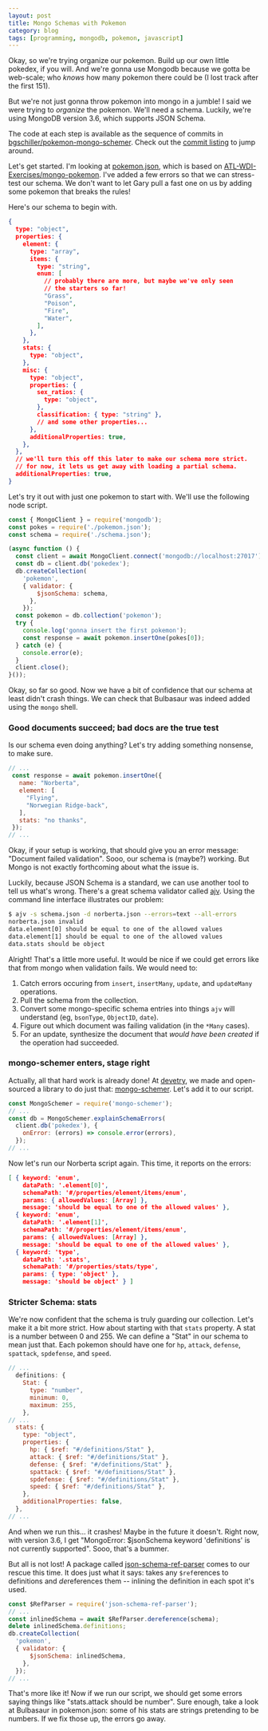 ```yaml
---
layout: post
title: Mongo Schemas with Pokemon
category: blog
tags: [programming, mongodb, pokemon, javascript]
---
```


Okay, so we're trying organize our pokemon. Build up our own little pokedex, if you will. And we're gonna use Mongodb because we gotta be web-scale; who *knows* how many pokemon there could be (I lost track after the first 151).

But we're not just gonna throw pokemon into mongo in a jumble! I said we were trying to *organize* the pokemon. We'll need a schema. Luckily, we're using MongoDB version 3.6, which supports JSON Schema.

The code at each step is available as the sequence of commits in [bgschiller/pokemon-mongo-schemer](https://github.com/bgschiller/pokemon-mongo-schemer). Check out the [commit listing](https://github.com/bgschiller/pokemon-mongo-schemer/commits/master) to jump around.

Let's get started. I'm looking at [pokemon.json](https://raw.githubusercontent.com/bgschiller/pokemon-mongo-schemer/master/pokemon.json), which is based on [ATL-WDI-Exercises/mongo-pokemon](https://github.com/ATL-WDI-Exercises/mongo-pokemon). I've added a few errors so that we can stress-test our schema. We don't want to let Gary pull a fast one on us by adding some pokemon that breaks the rules!

Here's our schema to begin with.

```json
{
  type: "object",
  properties: {
    element: {
      type: "array",
      items: {
        type: "string",
        enum: [
          // probably there are more, but maybe we've only seen
          // the starters so far!
          "Grass",
          "Poison",
          "Fire",
          "Water",
        ],
      },
    },
    stats: {
      type: "object",
    },
    misc: {
      type: "object",
      properties: {
        sex_ratios: {
          type: "object",
        },
        classification: { type: "string" },
        // and some other properties...
      },
      additionalProperties: true,
    },
  },
  // we'll turn this off this later to make our schema more strict.
  // for now, it lets us get away with loading a partial schema.
  additionalProperties: true,
}
```
Let's try it out with just one pokemon to start with. We'll use the following node script.

```javascript
const { MongoClient } = require('mongodb');
const pokes = require('./pokemon.json');
const schema = require('./schema.json');

(async function () {
  const client = await MongoClient.connect('mongodb://localhost:27017');
  const db = client.db('pokedex');
  db.createCollection(
    'pokemon',
    { validator: {
        $jsonSchema: schema,
      },
    });
  const pokemon = db.collection('pokemon');
  try {
    console.log('gonna insert the first pokemon');
    const response = await pokemon.insertOne(pokes[0]);
  } catch (e) {
    console.error(e);
  }
  client.close();
}());
```

Okay, so far so good. Now we have a bit of confidence that our schema at least didn't crash things. We can check that Bulbasaur was indeed added using the `mongo` shell.

### Good documents succeed; bad docs are the true test

Is our schema even doing anything? Let's try adding something nonsense, to make sure.

```javascript
// ...
 const response = await pokemon.insertOne({
   name: "Norberta",
   element: [
     "Flying",
     "Norwegian Ridge-back",
   ],
   stats: "no thanks",
 });
// ...
```

Okay, if your setup is working, that should give you an error message: "Document failed validation". Sooo, our schema is (maybe?) working. But Mongo is not exactly forthcoming about what the issue is.

Luckily, because JSON Schema is a standard, we can use another tool to tell us what's wrong. There's a great schema validator called [ajv](https://github.com/epoberezkin/ajv). Using the command line interface illustrates our problem:

```bash
$ ajv -s schema.json -d norberta.json --errors=text --all-errors
norberta.json invalid
data.element[0] should be equal to one of the allowed values
data.element[1] should be equal to one of the allowed values
data.stats should be object
```

Alright! That's a little more useful. It would be nice if we could get errors like that from mongo when validation fails. We would need to:

1. Catch errors occuring from `insert`, `insertMany`, `update`, and `updateMany` operations.
2. Pull the schema from the collection.
3. Convert some mongo-specific schema entries into things `ajv` will understand (eg, `bsonType`, `ObjectID`, `date`).
4. Figure out which document was failing validation (in the `*Many` cases).
5. For an update, synthesize the document that *would have been created* if the operation had succeeded.

### mongo-schemer enters, stage right

Actually, all that hard work is already done! At [devetry](https://devetry.com/), we made and open-sourced a library to do just that: [mongo-schemer](https://github.com/devetry/mongo-schemer). Let's add it to our script.

```javascript
const MongoSchemer = require('mongo-schemer');
// ...
const db = MongoSchemer.explainSchemaErrors(
  client.db('pokedex'), {
    onError: (errors) => console.error(errors),
  });
// ...
```

Now let's run our Norberta script again. This time, it reports on the errors:

```json
[ { keyword: 'enum',
    dataPath: '.element[0]',
    schemaPath: '#/properties/element/items/enum',
    params: { allowedValues: [Array] },
    message: 'should be equal to one of the allowed values' },
  { keyword: 'enum',
    dataPath: '.element[1]',
    schemaPath: '#/properties/element/items/enum',
    params: { allowedValues: [Array] },
    message: 'should be equal to one of the allowed values' },
  { keyword: 'type',
    dataPath: '.stats',
    schemaPath: '#/properties/stats/type',
    params: { type: 'object' },
    message: 'should be object' } ]
```

### Stricter Schema: stats

We're now confident that the schema is truly guarding our collection. Let's make it a bit more strict. How about starting with that `stats` property. A stat is a number between 0 and 255. We can define a "Stat" in our schema to mean just that. Each pokemon should have one for `hp`, `attack`, `defense`, `spattack`, `spdefense`, and `speed`.

```javascript
// ...
  definitions: {
    Stat: {
      type: "number",
      minimum: 0,
      maximum: 255,
    },
// ...
  stats: {
    type: "object",
    properties: {
      hp: { $ref: "#/definitions/Stat" },
      attack: { $ref: "#/definitions/Stat" },
      defense: { $ref: "#/definitions/Stat" },
      spattack: { $ref: "#/definitions/Stat" },
      spdefense: { $ref: "#/definitions/Stat" },
      speed: { $ref: "#/definitions/Stat" },
    },
    additionalProperties: false,
  },
// ...
```

And when we run this... it crashes! Maybe in the future it doesn't. Right now, with version 3.6, I get "MongoError: $jsonSchema keyword 'definitions' is not currently supported". Sooo, that's a bummer.

But all is not lost! A package called [json-schema-ref-parser](https://github.com/BigstickCarpet/json-schema-ref-parser) comes to our rescue this time. It does just what it says: takes any `$ref`erences to definitions and *de*references them -- inlining the definition in each spot it's used.

```javascript
const $RefParser = require('json-schema-ref-parser');
// ...
const inlinedSchema = await $RefParser.dereference(schema);
delete inlinedSchema.definitions;
db.createCollection(
  'pokemon',
  { validator: {
      $jsonSchema: inlinedSchema,
    },
  });
// ...
```

That's more like it! Now if we run our script, we should get some errors saying things like "stats.attack should be number". Sure enough, take a look at Bulbasaur in pokemon.json: some of his stats are strings pretending to be numbers. If we fix those up, the errors go away.
